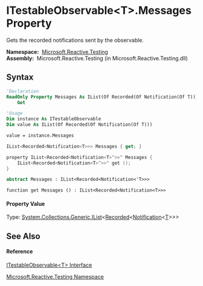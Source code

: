 # ITestableObservable\<T\>.Messages Property

Gets the recorded notifications sent by the observable.

**Namespace:**  [Microsoft.Reactive.Testing](Microsoft.Reactive.Testing\Microsoft.Reactive.Testing.md)  
**Assembly:**  Microsoft.Reactive.Testing (in Microsoft.Reactive.Testing.dll)

## Syntax

```vb
'Declaration
ReadOnly Property Messages As IList(Of Recorded(Of Notification(Of T)))
    Get
```

```vb
'Usage
Dim instance As ITestableObservable
Dim value As IList(Of Recorded(Of Notification(Of T)))

value = instance.Messages
```

```csharp
IList<Recorded<Notification<T>>> Messages { get; }
```

```c++
property IList<Recorded<Notification<T>^>>^ Messages {
    IList<Recorded<Notification<T>^>>^ get ();
}
```

```fsharp
abstract Messages : IList<Recorded<Notification<'T>>>
```

```jscript
function get Messages () : IList<Recorded<Notification<T>>>
```

#### Property Value

Type: [System.Collections.Generic.IList](https://msdn.microsoft.com/en-us/library/5y536ey6)\<[Recorded](Recorded\Recorded(T).md)\<[Notification](Notification\Notification(T).md)\<[T](ITestableObservable\ITestableObservable(T).md)\>\>\>

## See Also

#### Reference

[ITestableObservable\<T\> Interface](ITestableObservable\ITestableObservable(T).md)

[Microsoft.Reactive.Testing Namespace](Microsoft.Reactive.Testing\Microsoft.Reactive.Testing.md)





